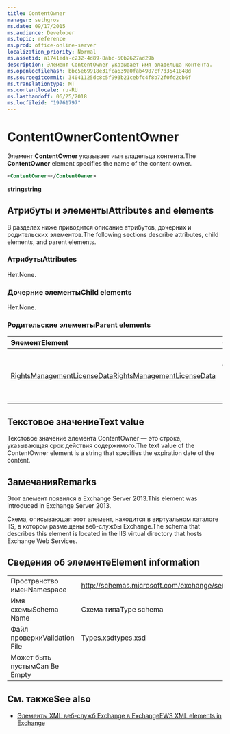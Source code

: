```yaml
---
title: ContentOwner
manager: sethgros
ms.date: 09/17/2015
ms.audience: Developer
ms.topic: reference
ms.prod: office-online-server
localization_priority: Normal
ms.assetid: a1741eda-c232-4d89-8abc-50b2627ad29b
description: Элемент ContentOwner указывает имя владельца контента.
ms.openlocfilehash: bbc5e69918e31fca639a0fab4987cf7d3541848d
ms.sourcegitcommit: 34041125dc8c5f993b21cebfc4f8b72f0fd2cb6f
ms.translationtype: MT
ms.contentlocale: ru-RU
ms.lasthandoff: 06/25/2018
ms.locfileid: "19761797"
---
```

# <a name="contentowner"></a><span data-ttu-id="918df-103">ContentOwner</span><span class="sxs-lookup"><span data-stu-id="918df-103">ContentOwner</span></span>

<span data-ttu-id="918df-104">Элемент **ContentOwner** указывает имя владельца контента.</span><span class="sxs-lookup"><span data-stu-id="918df-104">The **ContentOwner** element specifies the name of the content owner.</span></span> 
  
```XML
<ContentOwner></ContentOwner>
```

 <span data-ttu-id="918df-105">**string**</span><span class="sxs-lookup"><span data-stu-id="918df-105">**string**</span></span>
## <a name="attributes-and-elements"></a><span data-ttu-id="918df-106">Атрибуты и элементы</span><span class="sxs-lookup"><span data-stu-id="918df-106">Attributes and elements</span></span>

<span data-ttu-id="918df-107">В разделах ниже приводится описание атрибутов, дочерних и родительских элементов.</span><span class="sxs-lookup"><span data-stu-id="918df-107">The following sections describe attributes, child elements, and parent elements.</span></span>
  
### <a name="attributes"></a><span data-ttu-id="918df-108">Атрибуты</span><span class="sxs-lookup"><span data-stu-id="918df-108">Attributes</span></span>

<span data-ttu-id="918df-109">Нет.</span><span class="sxs-lookup"><span data-stu-id="918df-109">None.</span></span>
  
### <a name="child-elements"></a><span data-ttu-id="918df-110">Дочерние элементы</span><span class="sxs-lookup"><span data-stu-id="918df-110">Child elements</span></span>

<span data-ttu-id="918df-111">Нет.</span><span class="sxs-lookup"><span data-stu-id="918df-111">None.</span></span>
  
### <a name="parent-elements"></a><span data-ttu-id="918df-112">Родительские элементы</span><span class="sxs-lookup"><span data-stu-id="918df-112">Parent elements</span></span>

|<span data-ttu-id="918df-113">**Элемент**</span><span class="sxs-lookup"><span data-stu-id="918df-113">**Element**</span></span>|<span data-ttu-id="918df-114">**Описание**</span><span class="sxs-lookup"><span data-stu-id="918df-114">**Description**</span></span>|
|:-----|:-----|
|[<span data-ttu-id="918df-115">RightsManagementLicenseData</span><span class="sxs-lookup"><span data-stu-id="918df-115">RightsManagementLicenseData</span></span>](rightsmanagementlicensedata.md) <br/> |<span data-ttu-id="918df-116">Задает сведения о лицензии управления правами.</span><span class="sxs-lookup"><span data-stu-id="918df-116">Specifies information about the rights management license.</span></span>  <br/> |
   
## <a name="text-value"></a><span data-ttu-id="918df-117">Текстовое значение</span><span class="sxs-lookup"><span data-stu-id="918df-117">Text value</span></span>

<span data-ttu-id="918df-118">Текстовое значение элемента ContentOwner — это строка, указывающая срок действия содержимого.</span><span class="sxs-lookup"><span data-stu-id="918df-118">The text value of the ContentOwner element is a string that specifies the expiration date of the content.</span></span>
  
## <a name="remarks"></a><span data-ttu-id="918df-119">Замечания</span><span class="sxs-lookup"><span data-stu-id="918df-119">Remarks</span></span>

<span data-ttu-id="918df-120">Этот элемент появился в Exchange Server 2013.</span><span class="sxs-lookup"><span data-stu-id="918df-120">This element was introduced in Exchange Server 2013.</span></span>
  
<span data-ttu-id="918df-121">Схема, описывающая этот элемент, находится в виртуальном каталоге IIS, в котором размещены веб-службы Exchange.</span><span class="sxs-lookup"><span data-stu-id="918df-121">The schema that describes this element is located in the IIS virtual directory that hosts Exchange Web Services.</span></span>
  
## <a name="element-information"></a><span data-ttu-id="918df-122">Сведения об элементе</span><span class="sxs-lookup"><span data-stu-id="918df-122">Element information</span></span>

|||
|:-----|:-----|
|<span data-ttu-id="918df-123">Пространство имен</span><span class="sxs-lookup"><span data-stu-id="918df-123">Namespace</span></span>  <br/> |http://schemas.microsoft.com/exchange/services/2006/types  <br/> |
|<span data-ttu-id="918df-124">Имя схемы</span><span class="sxs-lookup"><span data-stu-id="918df-124">Schema Name</span></span>  <br/> |<span data-ttu-id="918df-125">Схема типа</span><span class="sxs-lookup"><span data-stu-id="918df-125">Type schema</span></span>  <br/> |
|<span data-ttu-id="918df-126">Файл проверки</span><span class="sxs-lookup"><span data-stu-id="918df-126">Validation File</span></span>  <br/> |<span data-ttu-id="918df-127">Types.xsd</span><span class="sxs-lookup"><span data-stu-id="918df-127">types.xsd</span></span>  <br/> |
|<span data-ttu-id="918df-128">Может быть пустым</span><span class="sxs-lookup"><span data-stu-id="918df-128">Can Be Empty</span></span>  <br/> ||
   
## <a name="see-also"></a><span data-ttu-id="918df-129">См. также</span><span class="sxs-lookup"><span data-stu-id="918df-129">See also</span></span>



- [<span data-ttu-id="918df-130">Элементы XML веб-служб Exchange в Exchange</span><span class="sxs-lookup"><span data-stu-id="918df-130">EWS XML elements in Exchange</span></span>](ews-xml-elements-in-exchange.md)

